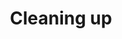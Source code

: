 ---
title: "Cleaning up"
teaching: 3
exercises: 2
questions:
- "How can I delete my cluster and disks?"
objectives:
- "Know what needs to be deleted to not be charged."
keypoints:
- "The cluster and disks should be deleted if not needed anymore."
---